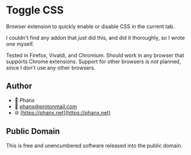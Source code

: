 # Toggle CSS

Browser extension to quickly enable or disable CSS in the current tab.

I couldn't find any addon that *just* did this, and did it thoroughly,
so I wrote one myself.

Tested in Firefox, Vivaldi, and Chromium. Should work in any browser
that supports Chrome extensions. Support for other browsers is *not*
planned, since I don't use any other browsers.

## Author

- 👾 Phanx
- 📧 [phanx@protonmail.com](mailto:phanx@protonmail.com)
- 🌐 [https://phanx.net](https://phanx.net)

## Public Domain

This is free and unencumbered software released into the public domain.
